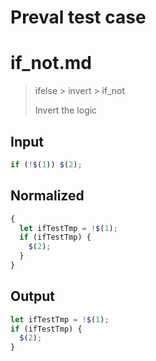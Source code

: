 # Preval test case

# if_not.md

> ifelse > invert > if_not
>
> Invert the logic

## Input

`````js filename=intro
if (!$(1)) $(2);
`````

## Normalized

`````js filename=intro
{
  let ifTestTmp = !$(1);
  if (ifTestTmp) {
    $(2);
  }
}
`````

## Output

`````js filename=intro
let ifTestTmp = !$(1);
if (ifTestTmp) {
  $(2);
}
`````
